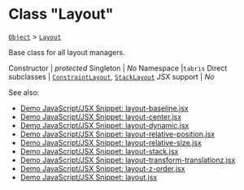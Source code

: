 ---
---
# Class "Layout"

<span style="white-space:nowrap;">[`Object`](https://developer.mozilla.org/en-US/docs/Web/JavaScript/Reference/Global_Objects/Object)</span> > <span style="white-space:nowrap;">[`Layout`](Layout.md)</span>

Base class for all layout managers.


Constructor | *protected*
Singleton | *No*
Namespace |`tabris`
Direct subclasses | <span style="white-space:nowrap;">[`ConstraintLayout`](ConstraintLayout.md)</span>, <span style="white-space:nowrap;">[`StackLayout`](StackLayout.md)</span>
JSX support | *No*


See also:

- [Demo JavaScript/JSX Snippet: layout-baseline.jsx](https://playground.tabris.com/?gitref=v3.0.0&snippet=layout-baseline.jsx)
- [Demo JavaScript/JSX Snippet: layout-center.jsx](https://playground.tabris.com/?gitref=v3.0.0&snippet=layout-center.jsx)
- [Demo JavaScript/JSX Snippet: layout-dynamic.jsx](https://playground.tabris.com/?gitref=v3.0.0&snippet=layout-dynamic.jsx)
- [Demo JavaScript/JSX Snippet: layout-relative-position.jsx](https://playground.tabris.com/?gitref=v3.0.0&snippet=layout-relative-position.jsx)
- [Demo JavaScript/JSX Snippet: layout-relative-size.jsx](https://playground.tabris.com/?gitref=v3.0.0&snippet=layout-relative-size.jsx)
- [Demo JavaScript/JSX Snippet: layout-stack.jsx](https://playground.tabris.com/?gitref=v3.0.0&snippet=layout-stack.jsx)
- [Demo JavaScript/JSX Snippet: layout-transform-translationz.jsx](https://playground.tabris.com/?gitref=v3.0.0&snippet=layout-transform-translationz.jsx)
- [Demo JavaScript/JSX Snippet: layout-z-order.jsx](https://playground.tabris.com/?gitref=v3.0.0&snippet=layout-z-order.jsx)
- [Demo JavaScript/JSX Snippet: layout.jsx](https://playground.tabris.com/?gitref=v3.0.0&snippet=layout.jsx)
